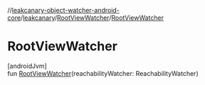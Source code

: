 //[leakcanary-object-watcher-android-core](../../../index.md)/[leakcanary](../index.md)/[RootViewWatcher](index.md)/[RootViewWatcher](-root-view-watcher.md)

# RootViewWatcher

[androidJvm]\
fun [RootViewWatcher](-root-view-watcher.md)(reachabilityWatcher: ReachabilityWatcher)
